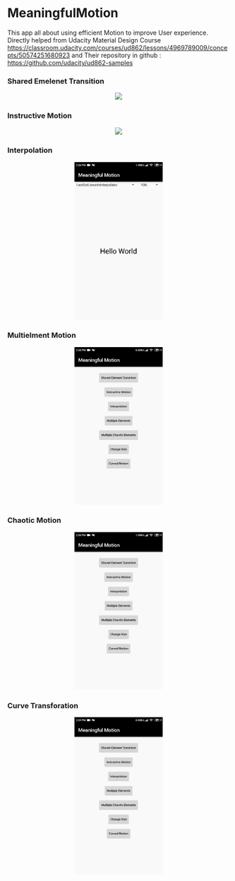# MeaningfulMotion

This app all about using efficient Motion to improve User experience.
Directly helped from Udacity Material Design Course https://classroom.udacity.com/courses/ud862/lessons/4969789009/concepts/50574251680923
and Their repository in github : https://github.com/udacity/ud862-samples

### Shared Emelenet Transition

<div align="center">
  <img src ="gif/gif_1.gif" width ="200">
</div>

### Instructive Motion

<div align="center">
  <img src ="gif/gif_2.gif" width ="200">
</div>

### Interpolation

<div align="center">
  <img src ="gif/gif_3.gif" width ="200">
</div>

### Multielment Motion

<div align="center">
  <img src ="gif/gif_4.gif" width ="200">
</div>

### Chaotic Motion

<div align="center">
  <img src ="gif/gif_5.gif" width ="200">
</div>

### Curve Transforation

<div align="center">
  <img src ="gif/gif_6.gif" width ="200">
</div>

